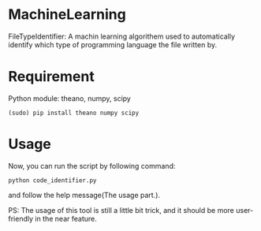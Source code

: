 MachineLearning
===============

FileTypeIdentifier: A machin learning algorithem used to automatically identify which type of programming language the file written by.

Requirement
===========

Python module: theano, numpy, scipy    

    (sudo) pip install theano numpy scipy

Usage
=====

Now, you can run the script by following command:    

    python code_identifier.py

and follow the help message(The usage part.).

PS: The usage of this tool is still a little bit trick, and it should be more user-friendly in the near feature.

